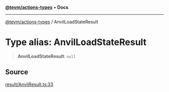 [**@tevm/actions-types**](../README.md) • **Docs**

***

[@tevm/actions-types](../globals.md) / AnvilLoadStateResult

# Type alias: AnvilLoadStateResult

> **AnvilLoadStateResult**: `null`

## Source

[result/AnvilResult.ts:33](https://github.com/evmts/tevm-monorepo/blob/main/packages/actions-types/src/result/AnvilResult.ts#L33)
